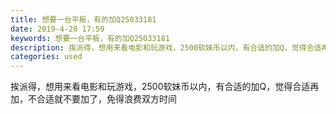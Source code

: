 ```yaml
---
title: 想要一台平板，有的加Q25033181
date: 2019-4-20 17:59
keywords: 想要一台平板，有的加Q25033181
description: 挨派得，想用来看电影和玩游戏，2500软妹币以内，有合适的加Q，觉得合适再加，不合适就不要加了，免得浪费双方时间
categories: used
---
```

<td class="t_f" id="postmessage_3563086">

挨派得，想用来看电影和玩游戏，2500软妹币以内，有合适的加Q，觉得合适再加，不合适就不要加了，免得浪费双方时间</td>
